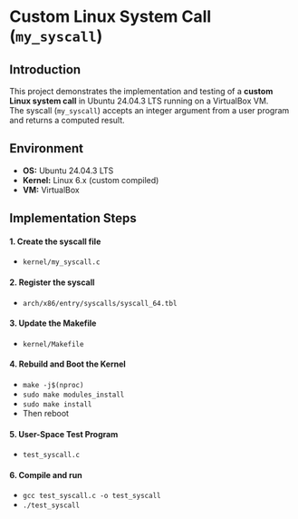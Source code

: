 # Custom Linux System Call (`my_syscall`)

## Introduction
This project demonstrates the implementation and testing of a **custom Linux system call** in Ubuntu 24.04.3 LTS running on a VirtualBox VM.  
The syscall (`my_syscall`) accepts an integer argument from a user program and returns a computed result.


## Environment
- **OS:** Ubuntu 24.04.3 LTS  
- **Kernel:** Linux 6.x (custom compiled)  
- **VM:** VirtualBox  

## Implementation Steps

#### 1. Create the syscall file 
- `kernel/my_syscall.c`
#### 2. Register the syscall 
- `arch/x86/entry/syscalls/syscall_64.tbl`
#### 3. Update the Makefile 
- `kernel/Makefile`
#### 4. Rebuild and Boot the Kernel
- `make -j$(nproc)`
- `sudo make modules_install`
- `sudo make install`
- Then reboot
#### 5. User-Space Test Program 
- `test_syscall.c`
#### 6. Compile and run 
- `gcc test_syscall.c -o test_syscall`
- `./test_syscall`
